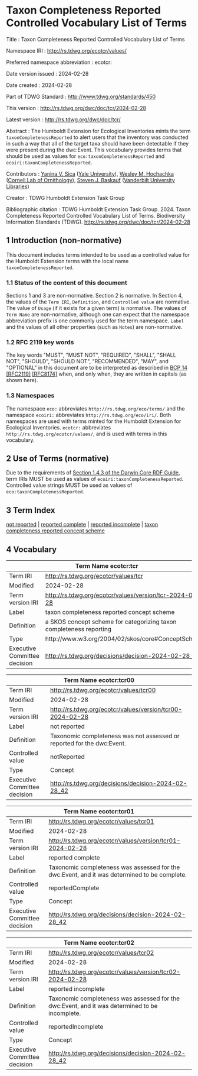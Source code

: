 # Taxon Completeness Reported Controlled Vocabulary List of Terms

Title
: Taxon Completeness Reported Controlled Vocabulary List of Terms

Namespace IRI
: http://rs.tdwg.org/ecotcr/values/

Preferred namespace abbreviation
: ecotcr:

Date version issued
: 2024-02-28

Date created
: 2024-02-28

Part of TDWG Standard
: <http://www.tdwg.org/standards/450>

This version
: <http://rs.tdwg.org/dwc/doc/tcr/2024-02-28>

Latest version
: <http://rs.tdwg.org/dwc/doc/tcr/>

Abstract
: The Humboldt Extension for Ecological Inventories mints the term `taxonCompletenessReported` to alert users that the inventory was conducted in such a way that all of the target taxa should have been detectable if they were present during the dwc:Event. This vocabulary provides terms that should be used as values for `eco:taxonCompletenessReported` and `ecoiri:taxonCompletenessReported`.

Contributors
: [Yanina V. Sica](https://orcid.org/0000-0002-1720-0127) ([Yale University](http://www.wikidata.org/entity/Q49112)), [Wesley M. Hochachka](https://orcid.org/0000-0002-0595-7827) ([Cornell Lab of Ornithology](http://www.wikidata.org/entity/Q2997535)), [Steven J. Baskauf](https://orcid.org/0000-0003-4365-3135) ([Vanderbilt University Libraries](http://www.wikidata.org/entity/Q16849893))

Creator
: TDWG Humboldt Extension Task Group

Bibliographic citation
: TDWG Humboldt Extension Task Group. 2024. Taxon Completeness Reported Controlled Vocabulary List of Terms. Biodiversity Information Standards (TDWG). <http://rs.tdwg.org/dwc/doc/tcr/2024-02-28>

## 1 Introduction (non-normative)

This document includes terms intended to be used as a controlled value for the Humboldt Extension terms with the local name `taxonCompletenessReported`. 

### 1.1 Status of the content of this document

Sections 1 and 3 are non-normative. Section 2 is normative. In Section 4, the values of the `Term IRI`, `Definition`, and `Controlled value` are normative. The value of `Usage` (if it exists for a given term) is normative. The values of `Term Name` are non-normative, although one can expect that the namespace abbreviation prefix is one commonly used for the term namespace. `Label` and the values of all other properties (such as `Notes`) are non-normative.

### 1.2 RFC 2119 key words
The key words "MUST", "MUST NOT", "REQUIRED", "SHALL", "SHALL NOT", "SHOULD", 
"SHOULD NOT", "RECOMMENDED", "MAY", and "OPTIONAL" in this document are to 
be interpreted as described in [BCP 14](https://datatracker.ietf.org/doc/html/bcp14)
[[RFC2119]](https://datatracker.ietf.org/doc/html/rfc2119)
[[RFC8174]](https://datatracker.ietf.org/doc/html/rfc8174)
when, and only when, they are written in capitals (as shown here).

### 1.3 Namespaces

The namespace `eco:` abbreviates `http://rs.tdwg.org/eco/terms/` and the namespace `ecoiri:` abbreviates `http://rs.tdwg.org/eco/iri/`. Both namespaces are used with terms minted for the Humboldt Extension for Ecological Inventories. `ecotcr:` abbreviates `http://rs.tdwg.org/ecotcr/values/`, and is used with terms in this vocabulary.

## 2 Use of Terms (normative)

Due to the requirements of [Section 1.4.3 of the Darwin Core RDF Guide](http://rs.tdwg.org/dwc/terms/guides/rdf/#143-use-of-darwin-core-terms-in-rdf-normative), term IRIs MUST be used as values of `ecoiri:taxonCompletenessReported`. Controlled value strings MUST be used as values of `eco:taxonCompletenessReported`.

## 3 Term Index 

[not reported](#ecotcr_tcr00) |
[reported complete](#ecotcr_tcr01) |
[reported incomplete](#ecotcr_tcr02) |
[taxon completeness reported concept scheme](#ecotcr_tcr)

## 4 Vocabulary
<table>
	<thead>
		<tr>
			<th colspan="2"><a id="ecotcr_tcr"></a>Term Name  ecotcr:tcr</th>
		</tr>
	</thead>
	<tbody>
		<tr>
			<td>Term IRI</td>
			<td><a href="http://rs.tdwg.org/ecotcr/values/tcr">http://rs.tdwg.org/ecotcr/values/tcr</a></td>
		</tr>
		<tr>
			<td>Modified</td>
			<td>2024-02-28</td>
		</tr>
		<tr>
			<td>Term version IRI</td>
			<td><a href="http://rs.tdwg.org/ecotcr/values/version/tcr-2024-02-28">http://rs.tdwg.org/ecotcr/values/version/tcr-2024-02-28</a></td>
		</tr>
		<tr>
			<td>Label</td>
			<td>taxon completeness reported concept scheme</td>
		</tr>
		<tr>
			<td>Definition</td>
			<td>a SKOS concept scheme for categorizing taxon completeness reporting</td>
		</tr>
		<tr>
			<td>Type</td>
			<td>http://www.w3.org/2004/02/skos/core#ConceptScheme</td>
		</tr>
		<tr>
			<td>Executive Committee decision</td>
			<td><a href="http://rs.tdwg.org/decisions/decision-2024-02-28_42">http://rs.tdwg.org/decisions/decision-2024-02-28_42</a></td>
		</tr>
	</tbody>
</table>

<table>
	<thead>
		<tr>
			<th colspan="2"><a id="ecotcr_tcr00"></a>Term Name  ecotcr:tcr00</th>
		</tr>
	</thead>
	<tbody>
		<tr>
			<td>Term IRI</td>
			<td><a href="http://rs.tdwg.org/ecotcr/values/tcr00">http://rs.tdwg.org/ecotcr/values/tcr00</a></td>
		</tr>
		<tr>
			<td>Modified</td>
			<td>2024-02-28</td>
		</tr>
		<tr>
			<td>Term version IRI</td>
			<td><a href="http://rs.tdwg.org/ecotcr/values/version/tcr00-2024-02-28">http://rs.tdwg.org/ecotcr/values/version/tcr00-2024-02-28</a></td>
		</tr>
		<tr>
			<td>Label</td>
			<td>not reported</td>
		</tr>
		<tr>
			<td>Definition</td>
			<td>Taxonomic completeness was not assessed or reported for the dwc:Event.</td>
		</tr>
		<tr>
			<td>Controlled value</td>
			<td>notReported</td>
		</tr>
		<tr>
			<td>Type</td>
			<td>Concept</td>
		</tr>
		<tr>
			<td>Executive Committee decision</td>
			<td><a href="http://rs.tdwg.org/decisions/decision-2024-02-28_42">http://rs.tdwg.org/decisions/decision-2024-02-28_42</a></td>
		</tr>
	</tbody>
</table>

<table>
	<thead>
		<tr>
			<th colspan="2"><a id="ecotcr_tcr01"></a>Term Name  ecotcr:tcr01</th>
		</tr>
	</thead>
	<tbody>
		<tr>
			<td>Term IRI</td>
			<td><a href="http://rs.tdwg.org/ecotcr/values/tcr01">http://rs.tdwg.org/ecotcr/values/tcr01</a></td>
		</tr>
		<tr>
			<td>Modified</td>
			<td>2024-02-28</td>
		</tr>
		<tr>
			<td>Term version IRI</td>
			<td><a href="http://rs.tdwg.org/ecotcr/values/version/tcr01-2024-02-28">http://rs.tdwg.org/ecotcr/values/version/tcr01-2024-02-28</a></td>
		</tr>
		<tr>
			<td>Label</td>
			<td>reported complete</td>
		</tr>
		<tr>
			<td>Definition</td>
			<td>Taxonomic completeness was assessed for the dwc:Event, and it was determined to be complete.</td>
		</tr>
		<tr>
			<td>Controlled value</td>
			<td>reportedComplete</td>
		</tr>
		<tr>
			<td>Type</td>
			<td>Concept</td>
		</tr>
		<tr>
			<td>Executive Committee decision</td>
			<td><a href="http://rs.tdwg.org/decisions/decision-2024-02-28_42">http://rs.tdwg.org/decisions/decision-2024-02-28_42</a></td>
		</tr>
	</tbody>
</table>

<table>
	<thead>
		<tr>
			<th colspan="2"><a id="ecotcr_tcr02"></a>Term Name  ecotcr:tcr02</th>
		</tr>
	</thead>
	<tbody>
		<tr>
			<td>Term IRI</td>
			<td><a href="http://rs.tdwg.org/ecotcr/values/tcr02">http://rs.tdwg.org/ecotcr/values/tcr02</a></td>
		</tr>
		<tr>
			<td>Modified</td>
			<td>2024-02-28</td>
		</tr>
		<tr>
			<td>Term version IRI</td>
			<td><a href="http://rs.tdwg.org/ecotcr/values/version/tcr02-2024-02-28">http://rs.tdwg.org/ecotcr/values/version/tcr02-2024-02-28</a></td>
		</tr>
		<tr>
			<td>Label</td>
			<td>reported incomplete</td>
		</tr>
		<tr>
			<td>Definition</td>
			<td>Taxonomic completeness was assessed for the dwc:Event, and it was determined to be incomplete.</td>
		</tr>
		<tr>
			<td>Controlled value</td>
			<td>reportedIncomplete</td>
		</tr>
		<tr>
			<td>Type</td>
			<td>Concept</td>
		</tr>
		<tr>
			<td>Executive Committee decision</td>
			<td><a href="http://rs.tdwg.org/decisions/decision-2024-02-28_42">http://rs.tdwg.org/decisions/decision-2024-02-28_42</a></td>
		</tr>
	</tbody>
</table>


